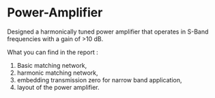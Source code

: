 # Power-Amplifier

Designed a harmonically tuned power amplifier that operates in S-Band frequencies with a gain of >10 dB.

What you can find in the report :
1.  Basic matching network,
2.  harmonic matching network,
3.  embedding transmission zero for narrow band application,
4.  layout of the power amplifier.
